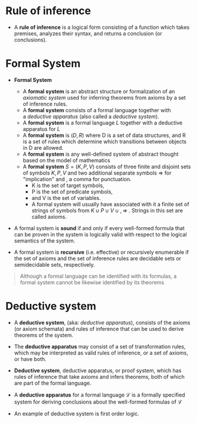 # Rule of inference

- A **rule of inference** is a logical form consisting of a function which takes premises, analyzes their syntax, and returns a conclusion (or conclusions).

# Formal System

- **Formal System**
	- A **formal system** is an abstract structure or formalization of an *axiomatic system* used for inferring theorems from axioms by a set of inference rules.
	- A **formal system** consists of a formal language together with a *deductive apparatus* (also called a _deductive system_).
	- A **formal system** is a formal language $L$ together with a deductive apparatus for $L$
	- A **formal system** is $(D, R)$ where D is a set of data structures, and R is a set of rules which determine which transitions between objects in D are allowed.
	- A **formal system** is any well-defined system of abstract thought based on the model of mathematics
	- A **formal system** $S=(K,P,V)$ consists of three finite and disjoint sets of symbols $K,P,V$ and two additional separate symbols $⇒$ for "implication" and , a comma for punctuation. 
		- K is the set of target symbols, 
		- P is the set of predicate symbols, 
		- and V is the set of variables. 
		- A formal system will usually have associated with it a finite set of strings of symbols from $K∪P∪V∪{,⇒}$ . Strings in this set are called axioms.



- A formal system is **sound** if and only if every well-formed formula that can be proven in the system is logically valid with respect to the logical semantics of the system.
- A formal system is **recursive** (i.e. effective) or recursively enumerable if the set of axioms and the set of inference rules are decidable sets or semidecidable sets, respectively.

> Although a formal language can be identified with its formulas, a formal system cannot be likewise identified by its theorems

# Deductive system

- A **deductive system**, (aka: *deductive apparatus*), consists of the axioms (or axiom schemata) and rules of inference that can be used to derive theorems of the system.
- The **deductive apparatus** may consist of a set of transformation rules, which may be interpreted as valid rules of inference, or a set of axioms, or have both.
- **Deductive system**, deductive apparatus, or proof system, which has rules of inference that take axioms and infers theorems, both of which are part of the formal language.

- A **deductive apparatus** for a formal language $\mathcal{L}$ is a formally specified system for deriving conclusions about the well-formed formulas of $\mathcal{L}$

- An example of deductive system is first order logic.

